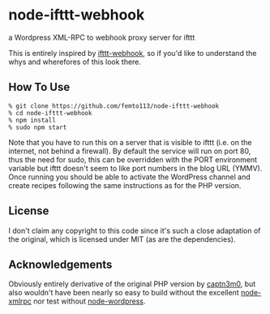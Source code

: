 node-ifttt-webhook
==================

a Wordpress XML-RPC to webhook proxy server for ifttt

This is entirely inspired by [ifttt-webhook](/captn3m0/ifttt-webhook), so if
you'd like to understand the whys and wherefores of this look there.

## How To Use

    % git clone https://github.com/femto113/node-ifttt-webhook
    % cd node-ifttt-webhook
    % npm install
    % sudo npm start

Note that you have to run this on a server that is visible to ifttt (i.e. on the 
internet, not behind a firewall).  By default the service will run on port 80,
thus the need for sudo, this can be overridden with the PORT environment variable
but ifttt doesn't seem to like port numbers in the blog URL (YMMV).  Once running
you should be able to activate the WordPress channel and create recipes following
the same instructions as for the PHP version.

## License

I don't claim any copyright to this code since it's such a close adaptation of
the original, which is licensed under MIT (as are the dependencies).

## Acknowledgements

Obviously entirely derivative of the original PHP version by [captn3m0](https://github.com/captn3m0), but also 
wouldn't have been nearly so easy to build without the excellent [node-xmlrpc](https://github.com/baalexander/node-xmlrpc)
nor test without [node-wordpress](http/scottgonzalez/node-wordpress).
